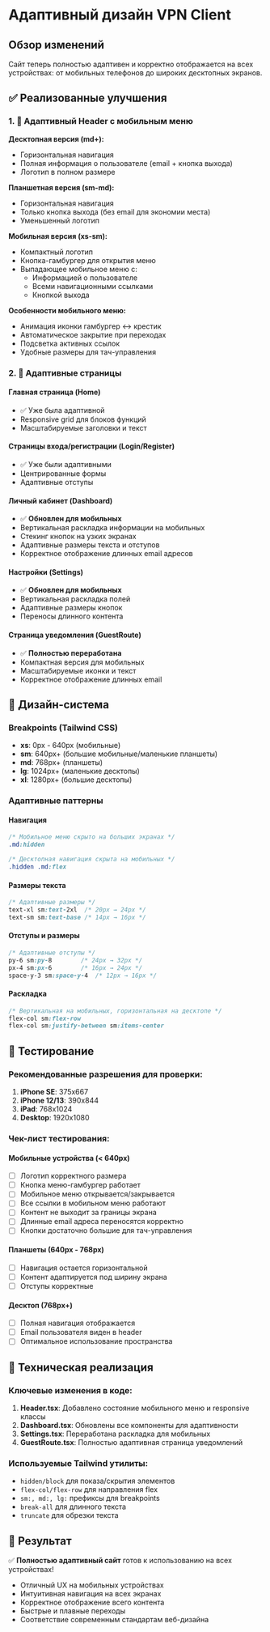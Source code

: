 # Адаптивный дизайн VPN Client

## Обзор изменений

Сайт теперь полностью адаптивен и корректно отображается на всех устройствах: от мобильных телефонов до широких десктопных экранов.

## ✅ Реализованные улучшения

### 1. 📱 Адаптивный Header с мобильным меню

**Десктопная версия (md+):**
- Горизонтальная навигация
- Полная информация о пользователе (email + кнопка выхода)
- Логотип в полном размере

**Планшетная версия (sm-md):**
- Горизонтальная навигация
- Только кнопка выхода (без email для экономии места)
- Уменьшенный логотип

**Мобильная версия (xs-sm):**
- Компактный логотип
- Кнопка-гамбургер для открытия меню
- Выпадающее мобильное меню с:
  - Информацией о пользователе
  - Всеми навигационными ссылками
  - Кнопкой выхода

**Особенности мобильного меню:**
- Анимация иконки гамбургер ↔ крестик
- Автоматическое закрытие при переходах
- Подсветка активных ссылок
- Удобные размеры для тач-управления

### 2. 🎯 Адаптивные страницы

#### Главная страница (Home)
- ✅ Уже была адаптивной
- Responsive grid для блоков функций
- Масштабируемые заголовки и текст

#### Страницы входа/регистрации (Login/Register)
- ✅ Уже были адаптивными
- Центрированные формы
- Адаптивные отступы

#### Личный кабинет (Dashboard)
- ✅ **Обновлен для мобильных**
- Вертикальная раскладка информации на мобильных
- Стекинг кнопок на узких экранах
- Адаптивные размеры текста и отступов
- Корректное отображение длинных email адресов

#### Настройки (Settings)
- ✅ **Обновлен для мобильных**
- Вертикальная раскладка полей
- Адаптивные размеры кнопок
- Переносы длинного контента

#### Страница уведомления (GuestRoute)
- ✅ **Полностью переработана**
- Компактная версия для мобильных
- Масштабируемые иконки и текст
- Корректное отображение длинных email

## 🎨 Дизайн-система

### Breakpoints (Tailwind CSS)
- **xs**: 0px - 640px (мобильные)
- **sm**: 640px+ (большие мобильные/маленькие планшеты)
- **md**: 768px+ (планшеты)
- **lg**: 1024px+ (маленькие десктопы)
- **xl**: 1280px+ (большие десктопы)

### Адаптивные паттерны

#### Навигация
```css
/* Мобильное меню скрыто на больших экранах */
.md:hidden

/* Десктопная навигация скрыта на мобильных */
.hidden .md:flex
```

#### Размеры текста
```css
/* Адаптивные размеры */
text-xl sm:text-2xl  /* 20px → 24px */
text-sm sm:text-base /* 14px → 16px */
```

#### Отступы и размеры
```css
/* Адаптивные отступы */
py-6 sm:py-8        /* 24px → 32px */
px-4 sm:px-6        /* 16px → 24px */
space-y-3 sm:space-y-4  /* 12px → 16px */
```

#### Раскладка
```css
/* Вертикальная на мобильных, горизонтальная на десктопе */
flex-col sm:flex-row
flex-col sm:justify-between sm:items-center
```

## 📱 Тестирование

### Рекомендованные разрешения для проверки:

1. **iPhone SE**: 375x667
2. **iPhone 12/13**: 390x844
3. **iPad**: 768x1024
4. **Desktop**: 1920x1080

### Чек-лист тестирования:

#### Мобильные устройства (< 640px)
- [ ] Логотип корректного размера
- [ ] Кнопка меню-гамбургер работает
- [ ] Мобильное меню открывается/закрывается
- [ ] Все ссылки в мобильном меню работают
- [ ] Контент не выходит за границы экрана
- [ ] Длинные email адреса переносятся корректно
- [ ] Кнопки достаточно большие для тач-управления

#### Планшеты (640px - 768px)
- [ ] Навигация остается горизонтальной
- [ ] Контент адаптируется под ширину экрана
- [ ] Отступы корректные

#### Десктоп (768px+)
- [ ] Полная навигация отображается
- [ ] Email пользователя виден в header
- [ ] Оптимальное использование пространства

## 🔧 Техническая реализация

### Ключевые изменения в коде:

1. **Header.tsx**: Добавлено состояние мобильного меню и responsive классы
2. **Dashboard.tsx**: Обновлены все компоненты для адаптивности
3. **Settings.tsx**: Переработана раскладка для мобильных
4. **GuestRoute.tsx**: Полностью адаптивная страница уведомлений

### Используемые Tailwind утилиты:
- `hidden/block` для показа/скрытия элементов
- `flex-col/flex-row` для направления flex
- `sm:, md:, lg:` префиксы для breakpoints
- `break-all` для длинного текста
- `truncate` для обрезки текста

## 🚀 Результат

✅ **Полностью адаптивный сайт** готов к использованию на всех устройствах!

- Отличный UX на мобильных устройствах
- Интуитивная навигация на всех экранах  
- Корректное отображение всего контента
- Быстрые и плавные переходы
- Соответствие современным стандартам веб-дизайна 